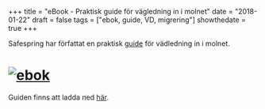 +++
title = "eBook - Praktisk guide för vägledning in i molnet"
date = "2018-01-22"
draft = false
tags = ["ebok, guide, VD, migrering"]
showthedate = true
+++

Safespring har författat en praktisk [guide][ebook] för vädledning in i molnet.

<!--more-->

# [![ebok](../images/ebook-banner.png)][ebook]

Guiden finns att ladda ned [här][ebook].

[ebook]: ../../marketing/safespring-2018-lp-ebook-2.html

